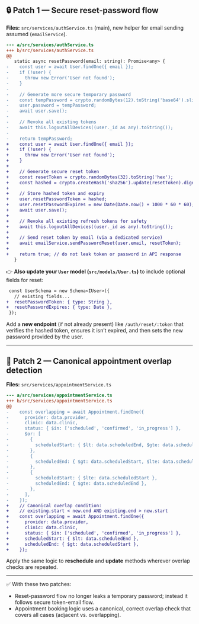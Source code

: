 
## 🔒 Patch 1 — Secure reset-password flow

**Files:** `src/services/authService.ts` (main), new helper for email sending assumed (`emailService`).

```diff
--- a/src/services/authService.ts
+++ b/src/services/authService.ts
@@
   static async resetPassword(email: string): Promise<any> {
-    const user = await User.findOne({ email });
-    if (!user) {
-      throw new Error('User not found');
-    }
-
-    // Generate more secure temporary password
-    const tempPassword = crypto.randomBytes(12).toString('base64').slice(0, 12);
-    user.password = tempPassword;
-    await user.save();
-
-    // Revoke all existing tokens
-    await this.logoutAllDevices((user._id as any).toString());
-
-    return tempPassword;
+    const user = await User.findOne({ email });
+    if (!user) {
+      throw new Error('User not found');
+    }
+
+    // Generate secure reset token
+    const resetToken = crypto.randomBytes(32).toString('hex');
+    const hashed = crypto.createHash('sha256').update(resetToken).digest('hex');
+
+    // Store hashed token and expiry
+    user.resetPasswordToken = hashed;
+    user.resetPasswordExpires = new Date(Date.now() + 1000 * 60 * 60); // 1h
+    await user.save();
+
+    // Revoke all existing refresh tokens for safety
+    await this.logoutAllDevices((user._id as any).toString());
+
+    // Send reset token by email (via a dedicated service)
+    await emailService.sendPasswordReset(user.email, resetToken);
+
+    return true; // do not leak token or password in API response
   }
```

👉 **Also update your `User` model (`src/models/User.ts`)** to include optional fields for reset:

```diff
 const UserSchema = new Schema<IUser>({
   // existing fields...
+  resetPasswordToken: { type: String },
+  resetPasswordExpires: { type: Date },
 });
```

Add a **new endpoint** (if not already present) like `/auth/reset/:token` that verifies the hashed token, ensures it isn’t expired, and then sets the new password provided by the user.

---

## 📅 Patch 2 — Canonical appointment overlap detection

**Files:** `src/services/appointmentService.ts`

```diff
--- a/src/services/appointmentService.ts
+++ b/src/services/appointmentService.ts
@@
-    const overlapping = await Appointment.findOne({
-      provider: data.provider,
-      clinic: data.clinic,
-      status: { $in: ['scheduled', 'confirmed', 'in_progress'] },
-      $or: [
-        {
-          scheduledStart: { $lt: data.scheduledEnd, $gte: data.scheduledStart },
-        },
-        {
-          scheduledEnd: { $gt: data.scheduledStart, $lte: data.scheduledEnd },
-        },
-        {
-          scheduledStart: { $lte: data.scheduledStart },
-          scheduledEnd: { $gte: data.scheduledEnd },
-        },
-      ],
-    });
+    // Canonical overlap condition:
+    // existing.start < new.end AND existing.end > new.start
+    const overlapping = await Appointment.findOne({
+      provider: data.provider,
+      clinic: data.clinic,
+      status: { $in: ['scheduled', 'confirmed', 'in_progress'] },
+      scheduledStart: { $lt: data.scheduledEnd },
+      scheduledEnd: { $gt: data.scheduledStart },
+    });
```

Apply the same logic to **reschedule** and **update** methods wherever overlap checks are repeated.

---

✅ With these two patches:

* Reset-password flow no longer leaks a temporary password; instead it follows secure token-email flow.
* Appointment booking logic uses a canonical, correct overlap check that covers all cases (adjacent vs. overlapping).

